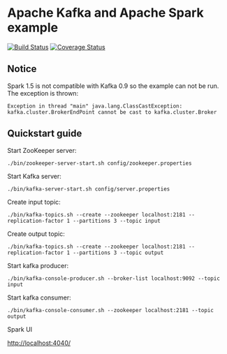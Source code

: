 # Apache Kafka and Apache Spark example

[![Build Status](https://travis-ci.org/mkuthan/example-spark-kafka.svg?branch=master)](https://travis-ci.org/mkuthan/example-spark-kafka) [![Coverage Status](https://img.shields.io/coveralls/mkuthan/example-spark-kafka.svg)](https://coveralls.io/r/mkuthan/example-spark-kafka?branch=master)

## Notice

Spark 1.5 is not compatible with Kafka 0.9 so the example can not be run.
The exception is thrown:

```
Exception in thread "main" java.lang.ClassCastException: kafka.cluster.BrokerEndPoint cannot be cast to kafka.cluster.Broker
```

## Quickstart guide

Start ZooKeeper server:

```
./bin/zookeeper-server-start.sh config/zookeeper.properties
```

Start Kafka server:

```
./bin/kafka-server-start.sh config/server.properties
```

Create input topic:

```
./bin/kafka-topics.sh --create --zookeeper localhost:2181 --replication-factor 1 --partitions 3 --topic input
```

Create output topic:

```
./bin/kafka-topics.sh --create --zookeeper localhost:2181 --replication-factor 1 --partitions 3 --topic output
```

Start kafka producer:

```
./bin/kafka-console-producer.sh --broker-list localhost:9092 --topic input
```

Start kafka consumer:

```
./bin/kafka-console-consumer.sh --zookeeper localhost:2181 --topic output
```

Spark UI

[http://localhost:4040/](http://localhost:4040/)
